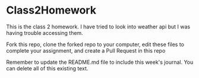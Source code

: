 # Class2Homework

This is the class 2 homework. I have tried to look into weather api but I was having trouble accessing them. 



Fork this repo, clone the forked repo to your computer, edit these files to complete your assignment, and create a Pull Request in this repo

Remember to update the README.md file to include this week's journal. You can delete all of this existing text.